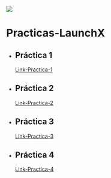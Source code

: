 ![](https://avatars.githubusercontent.com/u/110853422?s=200&v=4)
# Practicas-LaunchX
- ## Práctica 1
   [Link-Practica-1](https://github.com/CralpCode/Practica-1-de-Intro-a-Frontend "Practica-1")
- ## Práctica 2
   [Link-Practica-2](https://github.com/CralpCode/CralpCode-Practica-2-de-Intro-a-Frontend "Practica-2")
- ## Práctica 3
   [Link-Practica-3](https://github.com/CralpCode/Practica-3-de-Intro-a-Frontend "Practica-3")
- ## Práctica 4
   [Link-Practica-4](https://github.com/CralpCode/Practica-4-de-Intro-a-Frontend "Practica-4")
